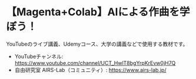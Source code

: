 # 【Magenta+Colab】AIによる作曲を学ぼう！
YouTubeのライブ講義、Udemyコース、大学の講義などで使用する教材です。  

* YouTubeチャンネル:  https://www.youtube.com/channel/UCT_HwlT8bgYrpKrEvw0jH7Q  
* 自由研究室 AIRS-Lab（コミュニティ）: https://www.airs-lab.jp/  
